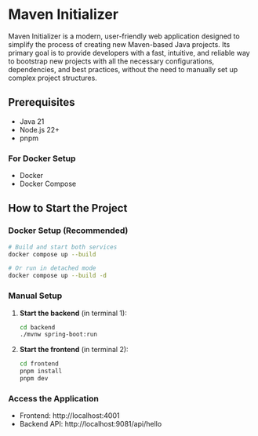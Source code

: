 # Maven Initializer

Maven Initializer is a modern, user-friendly web application designed to simplify the process of
creating new Maven-based Java projects. Its primary goal is to provide developers with a fast,
intuitive, and reliable way to bootstrap new projects with all the necessary configurations,
dependencies, and best practices, without the need to manually set up complex project structures.

## Prerequisites

- Java 21
- Node.js 22+
- pnpm

### For Docker Setup

- Docker
- Docker Compose

## How to Start the Project

### Docker Setup (Recommended)

```bash
# Build and start both services
docker compose up --build

# Or run in detached mode
docker compose up --build -d
```

### Manual Setup

1. **Start the backend** (in terminal 1):

   ```bash
   cd backend
   ./mvnw spring-boot:run
   ```

2. **Start the frontend** (in terminal 2):
   ```bash
   cd frontend
   pnpm install
   pnpm dev
   ```

### Access the Application

- Frontend: http://localhost:4001
- Backend API: http://localhost:9081/api/hello

